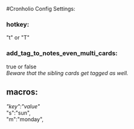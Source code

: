 #Cronholio Config Settings:
### hotkey:
"t" or "T"

### add_tag_to_notes_even_multi_cards:
true or false  
<i>Beware that the sibling cards get tagged as well.</i>  

## macros:  
<i>"key":"value"</i>  
"s":"sun",  
"m":"monday",  
